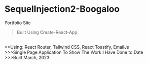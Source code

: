 # SequelInjection2-Boogaloo
Portfolio Site 
>Built Using Create-React-App
<br />
>>Using: React Router, Tailwind CSS, React Toastify, EmailJs
<br />
>>>Single Page Application To Show The Work I Have Done to Date
>>>Built March, 2023
